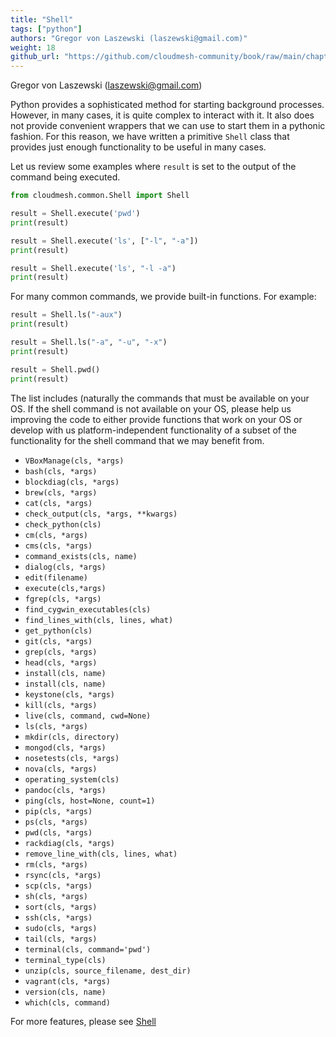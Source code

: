 ```yaml
---
title: "Shell"
tags: ["python"]
authors: "Gregor von Laszewski (laszewski@gmail.com)"
weight: 18
github_url: "https://github.com/cloudmesh-community/book/raw/main/chapters/prg/python/cloudmesh/shell.md"
---
```


Gregor von Laszewski (laszewski@gmail.com)



Python provides a sophisticated method for starting background processes.
However, in many cases, it is quite complex to interact with it. It also
does not provide convenient wrappers that we can use to start them in a
pythonic fashion. For this reason, we have written a primitive `Shell`
class that provides just enough functionality to be useful in many
cases.

Let us review some examples where `result` is set to the
output of the command being executed.

``` python
from cloudmesh.common.Shell import Shell

result = Shell.execute('pwd')
print(result)

result = Shell.execute('ls', ["-l", "-a"])
print(result)

result = Shell.execute('ls', "-l -a")
print(result)
```

For many common commands, we provide built-in functions. For example:

``` python
result = Shell.ls("-aux")
print(result)

result = Shell.ls("-a", "-u", "-x")
print(result)

result = Shell.pwd()
print(result)
```

The list includes (naturally the commands that must be available on your OS.
If the shell command is not available on your OS, please help us
improving the code to either provide functions that work on your OS or
develop with us platform-independent functionality of a subset of the
functionality for the shell command that we may benefit from.

-   `VBoxManage(cls, *args)`
-   `bash(cls, *args)`
-   `blockdiag(cls, *args)`
-   `brew(cls, *args)`
-   `cat(cls, *args)`
-   `check_output(cls, *args, **kwargs)`
-   `check_python(cls)`
-   `cm(cls, *args)`
-   `cms(cls, *args)`
-   `command_exists(cls, name)`
-   `dialog(cls, *args)`
-   `edit(filename)`
-   `execute(cls,*args)`
-   `fgrep(cls, *args)`
-   `find_cygwin_executables(cls)`
-   `find_lines_with(cls, lines, what)`
-   `get_python(cls)`
-   `git(cls, *args)`
-   `grep(cls, *args)`
-   `head(cls, *args)`
-   `install(cls, name)`
-   `install(cls, name)`
-   `keystone(cls, *args)`
-   `kill(cls, *args)`
-   `live(cls, command, cwd=None)`
-   `ls(cls, *args)`
-   `mkdir(cls, directory)`
-   `mongod(cls, *args)`
-   `nosetests(cls, *args)`
-   `nova(cls, *args)`
-   `operating_system(cls)`
-   `pandoc(cls, *args)`
-   `ping(cls, host=None, count=1)`
-   `pip(cls, *args)`
-   `ps(cls, *args)`
-   `pwd(cls, *args)`
-   `rackdiag(cls, *args)`
-   `remove_line_with(cls, lines, what)`
-   `rm(cls, *args)`
-   `rsync(cls, *args)`
-   `scp(cls, *args)`
-   `sh(cls, *args)`
-   `sort(cls, *args)`
-   `ssh(cls, *args)`
-   `sudo(cls, *args)`
-   `tail(cls, *args)`
-   `terminal(cls, command='pwd')`
-   `terminal_type(cls)`
-   `unzip(cls, source_filename, dest_dir)`
-   `vagrant(cls, *args)`
-   `version(cls, name)`
-   `which(cls, command)`

For more features, please see [Shell](https://cloudmesh.github.io/cloudmesh-manual/api/cloudmesh.common.html?highlight=shell#module-cloudmesh.common.Shell)